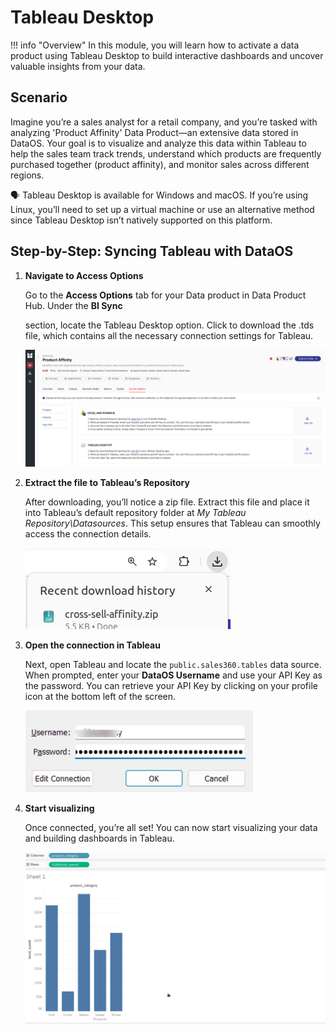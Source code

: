 # Tableau Desktop

!!! info "Overview"
    In this module, you will learn how to activate a data product using Tableau Desktop to build interactive dashboards and uncover valuable insights from your data. 


## Scenario

Imagine you’re a sales analyst for a retail company, and you’re tasked with analyzing 'Product Affinity' Data Product—an extensive data stored in DataOS. Your goal is to visualize and analyze this data within Tableau to help the sales team track trends, understand which products are frequently purchased together (product affinity), and monitor sales across different regions.

<aside class="callout">
🗣 Tableau Desktop is available for Windows and macOS. If you’re using Linux, you’ll need to set up a virtual machine or use an alternative method since Tableau Desktop isn’t natively supported on this platform.
</aside>

## Step-by-Step: Syncing Tableau with DataOS

1. **Navigate to Access Options**
    
    Go to the **Access Options** tab for your Data product in Data Product Hub. Under the **BI Sync**
    
    section, locate the Tableau Desktop option. Click to download the .tds file, which contains all the necessary connection settings for Tableau.
    
    ![tab-desk_conn.png](/learn/dp_consumer_learn_track/integrate_bi_tools/tab_desktop/tab-desk_conn.png)
    
2. **Extract the file to Tableau’s Repository**
    
    After downloading, you’ll notice a zip file. Extract this file and place it into Tableau’s default repository folder at *My Tableau Repository\Datasources*. This setup ensures that Tableau can smoothly access the connection details.
    

    ![tableau_desk_file.png](/learn/dp_consumer_learn_track/integrate_bi_tools/tab_desktop/tableau_desk_file.png)

3. **Open the connection in Tableau**
    
    Next, open Tableau and locate the `public.sales360.tables` data source. When prompted, enter your **DataOS Username** and use your API Key as the password. You can retrieve your API Key by clicking on your profile icon at the bottom left of the screen.
    
    ![tab_desk_apikey.png](/learn/dp_consumer_learn_track/integrate_bi_tools/tab_desktop/tab_desk_apikey.png)
    
4. **Start visualizing**
    
    Once connected, you’re all set! You can now start visualizing your data and building dashboards in Tableau. 
    
    ![tableau_dashboard.png](/learn/dp_consumer_learn_track/integrate_bi_tools/tab_desktop/tableau_dashboard.png)